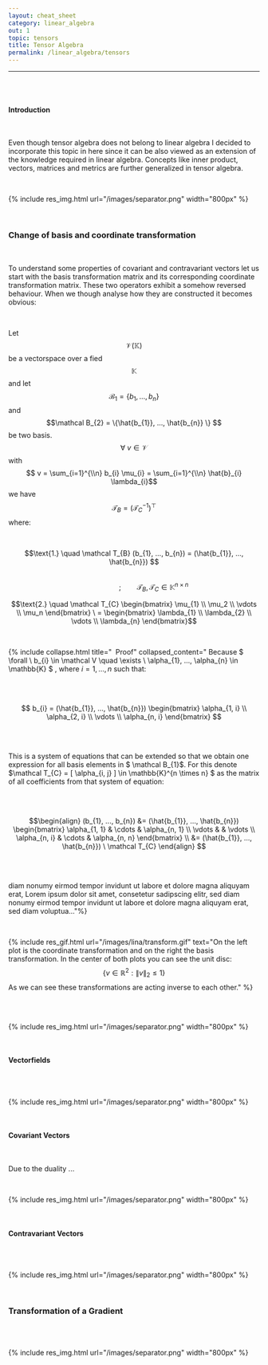 ```yaml
---
layout: cheat_sheet
category: linear_algebra
out: 1
topic: tensors
title: Tensor Algebra
permalink: /linear_algebra/tensors
---
```


_____________________________________________________________________________________________________________________________________

<br/>

<br/>

#### Introduction

<br/>

Even though tensor algebra does not belong to linear algebra I decided to incorporate this topic in here since it can be 
also viewed as an extension of the knowledge required in linear algebra. Concepts like inner product, vectors, matrices and
metrics are further generalized in tensor algebra.

<br>

{% include res_img.html url="/images/separator.png" width="800px" %}

<br/>

### Change of basis and coordinate transformation

<br/>

To understand some properties of covariant and contravariant vectors let us start with the basis transformation matrix and its
corresponding coordinate transformation matrix. These two operators exhibit a somehow reversed behaviour. When we though analyse 
how they are constructed it becomes obvious:

<br/>

Let $$\mathcal V (\mathbb{K}) $$ be a vectorspace over a fied $$\mathbb{K} $$ and let $$\mathcal B_{1} = \{b_{1}, ..., b_{n} \} $$ 
and $$\mathcal B_{2} = \{\hat{b_{1}}, ..., \hat{b_{n}} \} $$  be two basis. <br>
$$ \forall \ v \in \mathcal V $$  with $$ v = \sum_{i=1}^{\\n} b_{i} \mu_{i} = \sum_{i=1}^{\\n} \hat{b}_{i} \lambda_{i}$$
we have $$ \mathcal T_{B} = (\mathcal T_{C}^{-1})^\top $$ where:

<br>

$$\text{1.} \quad \mathcal T_{B} (b_{1}, ..., b_{n}) = (\hat{b_{1}}, ..., \hat{b_{n}})  $$ 

$$\qquad \qquad \qquad \qquad \qquad \qquad \qquad \qquad \qquad \qquad \qquad \qquad \qquad \qquad \qquad \qquad \qquad \qquad ;  \qquad  \mathcal T_{B}, \mathcal T_{C} \in \mathbb{K}^{n \times n}  $$ 

$$\text{2.} \quad \mathcal T_{C} \begin{bmatrix} \mu_{1} \\ \mu_2 \\ \vdots \\ \mu_n \end{bmatrix} \ = \begin{bmatrix} \lambda_{1} \\ \lambda_{2} \\ \vdots \\ \lambda_{n} \end{bmatrix}$$ 

<br>

{% include collapse.html title="&nbsp; Proof"  collapsed_content="
Because $ \forall \ b_{i} \in \mathcal V  \quad \exists \ \alpha_{1}, ..., \alpha_{n} \in \mathbb{K} $ , where $i = 1, ..., n$ such that: 

<br/>

<br/>

$$ b_{i} = (\hat{b_{1}}, ..., \hat{b_{n}})  \begin{bmatrix} \alpha_{1, i} \\ \alpha_{2, i} \\ \vdots \\ \alpha_{n, i} \end{bmatrix} $$

<br/>

<br/>

This is a system of equations that can be extended so that we obtain one expression for all basis elements in $ \mathcal B_{1}$. For this denote $\mathcal T_{C} = [ \alpha_{i, j} ] \in \mathbb{K}^{n \times n} $ 
as the matrix of all coefficients from that system of equation:

<br/>

<br/>

$$\begin{align} (b_{1}, ..., b_{n}) &= (\hat{b_{1}}, ..., \hat{b_{n}}) \begin{bmatrix} \alpha_{1, 1} &  \cdots & \alpha_{n, 1} \\ \vdots & & \vdots \\ \alpha_{n, i} & \cdots & \alpha_{n, n}  \end{bmatrix} \\
            &= (\hat{b_{1}}, ..., \hat{b_{n}}) \ \mathcal T_{C} \end{align} $$

<br/>

<br/>

diam nonumy eirmod tempor invidunt ut labore et dolore magna aliquyam erat, Lorem ipsum dolor sit amet, consetetur 
sadipscing elitr, sed diam nonumy eirmod tempor invidunt ut labore et dolore magna aliquyam erat, sed diam voluptua..."%}

<br/>

{% include res_gif.html url="/images/lina/transform.gif" text="On the left plot is the coordinate 
transformation and on the right the basis transformation. In the center of both plots you can see the unit disc:
$$\{ v \in \mathbb{R}^{2} : \| v \|_2 \leq 1 \}$$ As we can see these transformations are acting inverse to each other." %}


<br/>

<br/>

{% include res_img.html url="/images/separator.png" width="800px" %}



<br/>

#### Vectorfields

<br/>

<br/>

{% include res_img.html url="/images/separator.png" width="800px" %}

<br/>

#### Covariant Vectors

<br/>

Due to the duality ...

<br/>

{% include res_img.html url="/images/separator.png" width="800px" %}

<br/>

#### Contravariant Vectors

<br/>

<br/>

{% include res_img.html url="/images/separator.png" width="800px" %}

<br/>

### Transformation of a Gradient


<br/>

<br/>

{% include res_img.html url="/images/separator.png" width="800px" %}

<br/>

